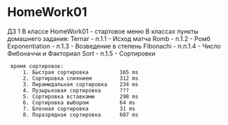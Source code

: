 # HomeWork01
ДЗ 1
	 В классе HomeWork01 - стартовое меню
	 В классах               пункты домашнего задания:
	 Ternar -                п.1.1 - Исход матча
	 Romb -                  п.1.2 - Ромб
	 Exponentiation -        п.1.3 - Возведение в степень
	 Fibonachi -             п.п.1.4 - Число Фибоначчи и Факториал
	 Sort -                  п.1.5 - Сортировки

	 время сортировок:
	 	 1. Быстрая сортировка          165 ms
     	 2. Сортировка слиянием         312 ms
     	 3. Пирамидальная сортировка    234 ms
     	 4. Пузырьковая сортировка      ???
     	 5. Сортировка вставками        298 ms
     	 6. Сортировка выбором          64 ms
     	 7. Блочная сортировка          31 ms
     	 8. Поразрядная сортировка      607 ms
